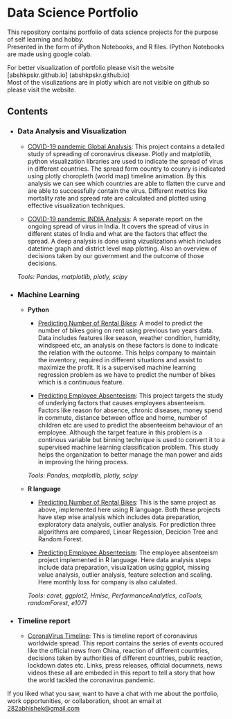 # Data Science Portfolio
This repository contains portfolio of data science projects for the purpose of self learning and hobby.<br>
Presented in the form of iPython Notebooks, and R files. IPython Notebooks are made using google colab.

For better visualization of portfolio please visit the website [abshkpskr.github.io] (abshkpskr.github.io)<br>
Most of the visulizations are in plotly which are not visible on github so please visit the website.

## Contents

- ### Data Analysis and Visualization
    
	- [COVID-19 pandemic Global Analysis](https://abshkpskr.github.io/COVID/COVID_19_GLOBAL.html): This project contains a detailed study of spreading of coronavirus disease. Plotly and matplotlib, python visualization libraries are used to indicate the spread of virus in different countries. The spread form country to counry is indicated using plotly choropleth (world map) timeline animation. By this analysis we can see which countries are able to flatten the curve and are able to successfully contain the virus. Different metrics like mortality rate and spread rate are calculated and plotted using effective visualization techniques.

	- [COVID-19 pandemic INDIA Analysis](https://abshkpskr.github.io/COVID/COVID_19_INDIA.html): A separate report on the ongoing spread of virus in India. It covers the spread of virus in different states of India and what are the factors that effect the spread. A deep analysis is done using vizualizations which includes datetime graph and district level map plotting. Also an overview of decisions taken by our government and the outcome of those decisions.
	
	_Tools: Pandas, matplotlib, plotly, scipy_
	
- ### Machine Learning
    - __Python__
    	- [Predicting Number of Rental Bikes](https://abshkpskr.github.io/predictive%20modelling/BikeRental.html): A model to predict the number of bikes going on rent using previous two years data. Data includes features like season, weather condition, humidity, windspeed etc, an analysis on these factors is done to indicate the relation with the outcome. This helps company to maintain the inventory, required in different situations and assist to maximize the profit. It is a supervised machine learning regression problem as we have to predict the number of bikes which is a continuous feature.
    	
    	- [Predicting Employee Absenteeism](https://abshkpskr.github.io/predictive%20modelling/EmployeeAbsenteeism.html): This project targets the study of underlying factors that causes employees absenteeism. Factors like reason for absence, chronic diseases, money spend in commute, distance between office and home, number of children etc are used to predict the absenteeism behaviour of an employee. Although the target feature in this problem is a continous variable but binning technique is used to convert it to a supervised machine learning classification problem. This study helps the organization to better manage the man power and aids in improving the hiring process.

        _Tools: Pandas, matplotlib, plotly, scipy_
        
    - __R language__ 
        - [Predicting Number of Rental Bikes](https://github.com/AbshkPskr/Data-science-portfolio/blob/master/Bike%20Rental.R): This is the same project as above, implemented here using R language. Both these projects have step wise analysis which includes data preparation, exploratory data analysis, outlier analysis. For prediction three algorithms are compared, Linear Regession, Decicion Tree and Random Forest.
        
        - [Predicting Employee Absenteeism](https://github.com/AbshkPskr/Data-science-portfolio/blob/master/Employee%20Absenteeism.R): The employee absenteeism project implemented in R language. Here data analysis steps include data preparation, visualization using ggplot, missing value analysis,
        outlier analysis, feature selection and scaling. Here monthly loss for company is also calulated.
        
        _Tools: caret, ggplot2, Hmisc, PerformanceAnalytics, caTools, randomForest, e1071_
	
- ### Timeline report
    - [CoronaVirus Timeline](https://github.com/AbshkPskr/Covid-19-Analysis/blob/master/CoronaVirus_Timeline.ipynb): This is timeline report of coronavirus worldwide spread. This report contains the series of events occured like the official news from China, reaction of different countries, decisions taken by authorities of different countries, public reaction, lockdown dates etc. Links, press releases, official documnets, news videos these all are embeded in this report to tell a story that how the world tackled the coronavirus pandemic.


If you liked what you saw, want to have a chat with me about the portfolio, work opportunities, or collaboration, shoot an email at 282abhishek@gmail.com 
